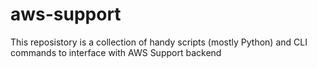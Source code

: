 # aws-support
This reposistory is a collection of handy scripts (mostly Python) and CLI commands to interface with AWS Support backend

